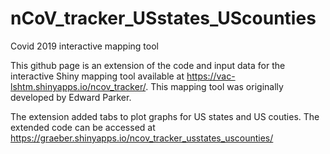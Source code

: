 # nCoV_tracker_USstates_UScounties
 
Covid 2019 interactive mapping tool

This github page is an extension of the code and input data for the interactive Shiny mapping tool available at https://vac-lshtm.shinyapps.io/ncov_tracker/. This mapping tool was originally developed by Edward Parker.

The extension added tabs to plot graphs for US states and US couties.
The extended code can be accessed at https://graeber.shinyapps.io/ncov_tracker_usstates_uscounties/ 

